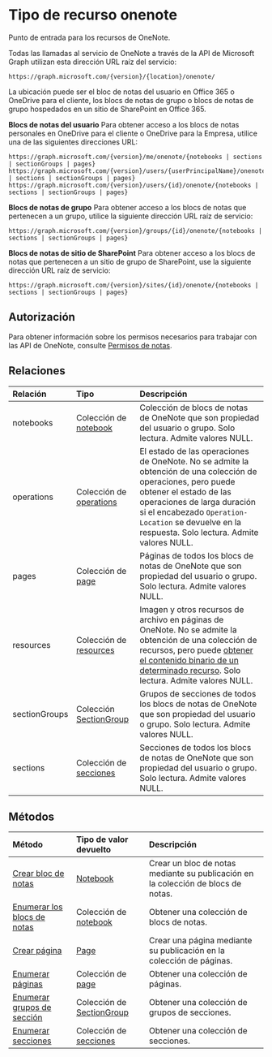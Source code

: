 # <a name="onenote-resource-type"></a>Tipo de recurso onenote

Punto de entrada para los recursos de OneNote.

Todas las llamadas al servicio de OneNote a través de la API de Microsoft Graph utilizan esta dirección URL raíz del servicio:

```
https://graph.microsoft.com/{version}/{location}/onenote/ 
```

La ubicación puede ser el bloc de notas del usuario en Office 365 o OneDrive para el cliente, los blocs de notas de grupo o blocs de notas de grupo hospedados en un sitio de SharePoint en Office 365. 

**Blocs de notas del usuario** Para obtener acceso a los blocs de notas personales en OneDrive para el cliente o OneDrive para la Empresa, utilice una de las siguientes direcciones URL:

```
https://graph.microsoft.com/{version}/me/onenote/{notebooks | sections | sectionGroups | pages} 
https://graph.microsoft.com/{version}/users/{userPrincipalName}/onenote/{notebooks | sections | sectionGroups | pages} 
https://graph.microsoft.com/{version}/users/{id}/onenote/{notebooks | sections | sectionGroups | pages} 
```

**Blocs de notas de grupo** Para obtener acceso a los blocs de notas que pertenecen a un grupo, utilice la siguiente dirección URL raíz de servicio:

```
https://graph.microsoft.com/{version}/groups/{id}/onenote/{notebooks | sections | sectionGroups | pages} 
```
**Blocs de notas de sitio de SharePoint** Para obtener acceso a los blocs de notas que pertenecen a un sitio de grupo de SharePoint, use la siguiente dirección URL raíz de servicio:

```
https://graph.microsoft.com/{version}/sites/{id}/onenote/{notebooks | sections | sectionGroups | pages} 
```
## <a name="authorization"></a>Autorización

Para obtener información sobre los permisos necesarios para trabajar con las API de OneNote, consulte [Permisos de notas](../../../concepts/permissions_reference.md#notes-permissions).


## <a name="relationships"></a>Relaciones
| Relación | Tipo   |Descripción|
|:---------------|:--------|:----------|
|notebooks|Colección de [notebook](notebook.md)|Colección de blocs de notas de OneNote que son propiedad del usuario o grupo. Solo lectura. Admite valores NULL.|
|operations|Colección de [operations](onenoteoperation.md) |El estado de las operaciones de OneNote. No se admite la obtención de una colección de operaciones, pero puede obtener el estado de las operaciones de larga duración si el encabezado `Operation-Location` se devuelve en la respuesta. Solo lectura. Admite valores NULL.|
|pages|Colección de [page](page.md)|Páginas de todos los blocs de notas de OneNote que son propiedad del usuario o grupo.  Solo lectura. Admite valores NULL.|
|resources|Colección de [resources](resource.md) |Imagen y otros recursos de archivo en páginas de OneNote. No se admite la obtención de una colección de recursos, pero puede [obtener el contenido binario de un determinado recurso](resource.md). Solo lectura. Admite valores NULL.|
|sectionGroups|Colección [SectionGroup](sectiongroup.md)|Grupos de secciones de todos los blocs de notas de OneNote que son propiedad del usuario o grupo.  Solo lectura. Admite valores NULL.|
|sections|Colección de [secciones](section.md)|Secciones de todos los blocs de notas de OneNote que son propiedad del usuario o grupo.  Solo lectura. Admite valores NULL.|

## <a name="methods"></a>Métodos

| Método           | Tipo de valor devuelto    |Descripción|
|:---------------|:--------|:----------|
|[Crear bloc de notas](../api/onenote_post_notebooks.md) |[Notebook](notebook.md)| Crear un bloc de notas mediante su publicación en la colección de blocs de notas.|
|[Enumerar los blocs de notas](../api/onenote_list_notebooks.md) |Colección de [notebook](notebook.md)| Obtener una colección de blocs de notas.|
|[Crear página](../api/onenote_post_pages.md) |[Page](page.md)| Crear una página mediante su publicación en la colección de páginas.|
|[Enumerar páginas](../api/onenote_list_pages.md) |Colección de [page](page.md)| Obtener una colección de páginas.|
|[Enumerar grupos de sección](../api/onenote_list_sectiongroups.md) |Colección de [SectionGroup](sectiongroup.md)| Obtener una colección de grupos de secciones.|
|[Enumerar secciones](../api/onenote_list_sections.md) |Colección de [secciones](section.md)| Obtener una colección de secciones.|

<!-- uuid: 8fcb5dbc-d5aa-4681-8e31-b001d5168d79
2015-10-25 14:57:30 UTC -->
<!-- {
  "type": "#page.annotation",
  "description": "onenote resource",
  "keywords": "",
  "section": "documentation",
  "tocPath": ""
}-->
